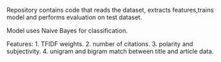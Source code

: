 Repository contains code that reads the dataset, extracts features,trains model and performs evaluation 
on test dataset.

Model uses Naive Bayes for classification.

Features:
	1. TFIDF weights.
	2. number of citations.
	3. polarity and subjectivity.
	4. unigram and bigram match between title and article data.

